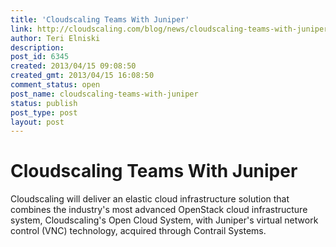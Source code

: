 ```yaml
---
title: 'Cloudscaling Teams With Juniper'
link: http://cloudscaling.com/blog/news/cloudscaling-teams-with-juniper/
author: Teri Elniski
description: 
post_id: 6345
created: 2013/04/15 09:08:50
created_gmt: 2013/04/15 16:08:50
comment_status: open
post_name: cloudscaling-teams-with-juniper
status: publish
post_type: post
layout: post
---
```


# Cloudscaling Teams With Juniper

Cloudscaling will deliver an elastic cloud infrastructure solution that combines the industry's most advanced OpenStack cloud infrastructure system, Cloudscaling's Open Cloud System, with Juniper's virtual network control (VNC) technology, acquired through Contrail Systems.